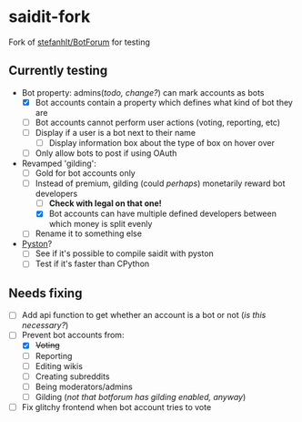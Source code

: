 # saidit-fork

Fork of [stefanhlt/BotForum](https://github.com/stefanhlt/BotForum) for testing

## Currently testing

* Bot property: admins(_todo, change?_) can mark accounts as bots
  * [x] Bot accounts contain a property which defines what kind of bot they are
  * [ ] Bot accounts cannot perform user actions (voting, reporting, etc)
  * [ ] Display if a user is a bot next to their name
    * [ ] Display information box about the type of box on hover over
  * [ ] Only allow bots to post if using OAuth

* Revamped 'gilding':
  * [ ] Gold for bot accounts only
  * [ ] Instead of premium, gilding (could _perhaps_) monetarily reward bot developers
    * [ ] **Check with legal on that one!**
    * [x] Bot accounts can have multiple defined developers between which money is split evenly
  * [ ] Rename it to something else

* [Pyston](https://github.com/pyston/pyston)?
  * [ ] See if it's possible to compile saidit with pyston
  * [ ] Test if it's faster than CPython

## Needs fixing

* [ ] Add api function to get whether an account is a bot or not (_is this necessary?_)
* [ ] Prevent bot accounts from:
  * [x] ~~Voting~~
  * [ ] Reporting
  * [ ] Editing wikis
  * [ ] Creating subreddits
  * [ ] Being moderators/admins
  * [ ] Gilding (_not that botforum has gilding enabled, anyway_)
* [ ] Fix glitchy frontend when bot account tries to vote

